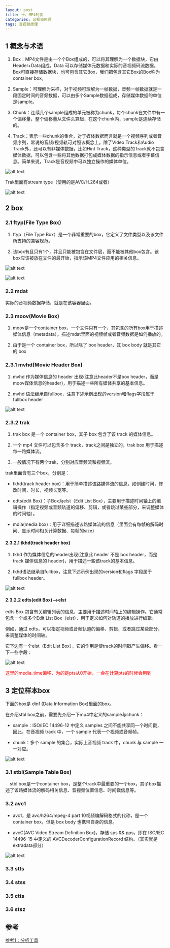 ```yaml
---
layout: post
title: 十、MP4封装
categories: 音视频原理
tags: 音视频原理
---
```


## 1 概念与术语

1. Box：MP4文件是由一个个Box组成的，可以将其理解为一个数据块，它由Header+Data组成，Data 可以存储媒体元数据和实际的音视频码流数据。Box可直接存储数据块，也可包含其它Box，我们把包含其它Box的Box称为container box。

2. Sample：可理解为采样，对于视频可理解为一帧数据，音频一帧数据就是一段固定时间的音频数据，可以由多个Sample数据组成，存储媒体数据的单位是sample。

3. Chunk：连续几个sample组成的单元被称为chunk，每个chunk在文件中有一个偏移量，整个偏移量从文件头算起，在这个chunk内，sample是连续存储的。

4. Track：表示一些chunk的集合，对于媒体数据而言就是一个视频序列或者音频序列，常说的音频/视频轨可对照该概念上。除了Video Track和Audio Track外，还可以有非媒体数据，比如Hint Track，这种类型的Track就不包含媒体数据，可以包含一些将其他数据打包成媒体数据的指示信息或者字幕信息。简单来说，Track是音视频中可以独立操作的媒体单位。

![alt text](image-7.png)

Trak里面有stream type（使用的是AVC/H.264或者）


![alt text](image.png)

## 2 box

### 2.1 ftyp(File Type Box)

1. ftyp（File Type Box）是一个非常重要的box，它定义了文件类型以及该文件所支持的兼容规范。

2. 该box有且只有1个，并且只能被包含在文件层，而不能被其他box包含。该box应该被放在文件的最开始，指示该MP4文件应用的相关信息。


![alt text](image-1.png)


![alt text](image-2.png)

### 2.2 mdat

实际的音视频数据存储，就是在该容器里面。

### 2.3 moov(Movie Box)

1. moov是一个container box，一个文件只有一个，其包含的所有box用于描述媒体信息（metadata）。描述mdat里面的视频帧或者音频数据是如何播放的。

2. 由于是一个 container box，所以除了 box header，其 box body 就是其它的 box

### 2.3.1 mvhd(Movie Header Box)

1. mvhd 作为媒体信息的 header 出现(注意此header不是box header，而是moov媒体信息的header)，用于描述一些所有媒体共享的基本信息。

2. mvhd 语法继承自fullbox，注意下述示例出现的version和flags字段属于fullbox header

![alt text](image-3.png)

### 2.3.2 trak

1. trak box 是一个 container box，其子 box 包含了该 track 的媒体信息。

2. 一个 mp4 文件可以包含多个 track，track之间是独立的，trak box 用于描述每一路媒体流。

3. 一般情况下有两个trak，分别对应音频流和视频流。

trak里面含有三个box，分别是：

- tkhd(track header box)：用于简单描述该路媒体流的信息，如创建时间，修改时间，时长，视频长宽等。

- edts(edit Box)：子Box为elst（Edit List Box），主要用于描述时间轴上的编辑操作（指定视频或音频轨道的偏移、剪辑，或者跳过某些部分，来调整媒体的时间轴）。

- mdia(media box)：用于详细描述该路媒体流的信息（里面会有每帧的解码时间、显示时间相关计算数据、每帧的size）


#### 2.3.2.1 tkhd(track header box)

1. tkhd 作为媒体信息的header出现(注意此 header 不是 box header，而是 track 媒体信息的 header)，用于描述一些该track的基本信息。

2. tkhd语法继承自fullbox，注意下述示例出现的version和flags 字段属于fullbox header。

![alt text](image-4.png)


#### 2.3.2.2 edts(edit Box)—>elst

edts Box 包含有关编辑列表的信息，主要用于描述时间轴上的编辑操作。它通常包含一个或多个Edit List Box（elst），用于定义如何对轨道的播放进行编辑。

例如，通过 edts，可以指定视频或音频轨道的偏移、剪辑，或者跳过某些部分，来调整媒体的时间轴。

它下边有一个elst（Edit List Box），它的作用是使track的时间戳产生偏移。看一下一些字段：

![alt text](image-5.png)

<font color="red">这里的media_time偏移，为的是pts从0开始，一会在计算pts的时候会用到</font>


## 3 定位样本box

下面的box是 dinf (Data Information Box)里面的box。

在介绍stbl box之前，需要先介绍一下mp4中定义的sample与chunk：

- sample：ISO/IEC 14496-12 中定义 samples 之间不能共享同一个时间戳，因此，在音视频 track 中，一个 sample 代表一个视频或音频帧。

- chunk：多个 sample 的集合，实际上音视频 track 中，chunk 与 sample 一一对应。

![alt text](image-6.png)

### 3.1 stbl(Sample Table Box)

 stbl box是一个container box，是整个track中最重要的一个box，其子box描述了该路媒体流的解码相关信息、音视频位置信息、时间戳信息等。

### 3.2 avc1

- avc1，是 avc/h264/mpeg-4 part 10视频编解码格式的代称，是一个 container box，但是 box body 也携带自身的信息。

- avcC(AVC Video Stream Definition Box)，存储 sps && pps，即在 ISO/IEC 14496-15 中定义的 AVCDecoderConfigurationRecord 结构。（其实就是extradata部分）

![alt text](mp4中的avcc的extradata.png)

### 3.3 stts

### 3.4 stss

### 3.5 ctts

### 3.6 stsz




## 参考

[参考1：分析工具](https://blog.csdn.net/qq_38998001/article/details/138210509)

